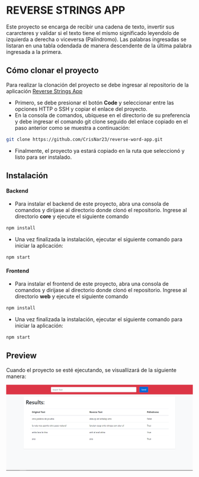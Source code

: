 # REVERSE STRINGS APP
Este proyecto se encarga de recibir una cadena de texto, invertir sus cararcteres y validar si el texto tiene el mismo significado leyendolo de izquierda a derecha o viceversa (Palíndromo). Las palabras ingresadas se listaran en una tabla odendada de manera descendente de la última palabra ingresada a la primera.

## Cómo clonar el proyecto
Para realizar la clonación del proyecto se debe ingresar al repositorio de la aplicación [Reverse Strings App](https://github.com/CrisNar23/reverse-word-app)
* Primero, se debe presionar el botón **Code** y seleccionar entre las opciones HTTP o SSH y copiar el enlace del proyecto.
* En la consola de comandos, ubíquese en el directorio de su preferencia y debe ingresar el comando git clone seguido del enlace copiado en el paso anterior como se muestra a continuación:
```bash
git clone https://github.com/CrisNar23/reverse-word-app.git
```
* Finalmente, el proyecto ya estará copiado en la ruta que seleccionó y listo para ser instalado.

## Instalación
#### Backend
* Para instalar el backend de este proyecto, abra una consola de comandos y dirijase al directorio donde clonó el repositorio. Ingrese al directorio **core** y ejecute el siguiente comando
```bash
npm install
```
* Una vez finalizada la instalación, ejecutar el siguiente comando para iniciar la aplicación:
```bash
npm start
```
#### Frontend
* Para instalar el frontend de este proyecto, abra una consola de comandos y dirijase al directorio donde clonó el repositorio. Ingrese al directorio **web** y ejecute el siguiente comando
```bash
npm install
```
* Una vez finalizada la instalación, ejecutar el siguiente comando para iniciar la aplicación:
```bash
npm start
```
## Preview
Cuando el proyecto se esté ejecutando, se visuallizará de la siguiente manera:

![](/preview.png)
